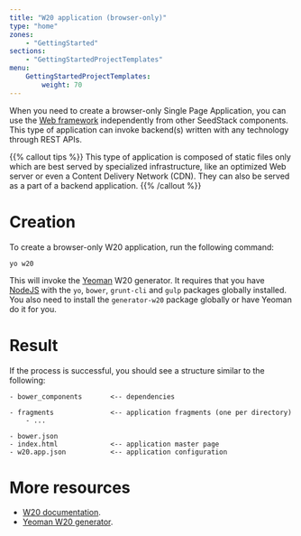 ```yaml
---
title: "W20 application (browser-only)"
type: "home"
zones:
    - "GettingStarted"
sections:
    - "GettingStartedProjectTemplates"
menu:
    GettingStartedProjectTemplates:
        weight: 70
---
```


When you need to create a browser-only Single Page Application, you can use the [Web framework](/docs/w20) independently from
other SeedStack components. This type of application can invoke backend(s) written with any technology through REST
APIs. 

{{% callout tips %}}
This type of application is composed of static files only which are best served by specialized infrastructure, like
an optimized Web server or even a Content Delivery Network (CDN). They can also be served as a part of a backend application.
{{% /callout %}}


# Creation

To create a browser-only W20 application, run the following command:

```plain
yo w20
```

This will invoke the [Yeoman](http://yeoman.io/) W20 generator. It requires that you have [NodeJS](https://nodejs.org) with the `yo`, `bower`, `grunt-cli`
and `gulp` packages globally installed. You also need to install the `generator-w20` package globally or have Yeoman
do it for you.

# Result

If the process is successful, you should see a structure similar to the following:

```plain
- bower_components       <-- dependencies
      
- fragments              <-- application fragments (one per directory)
    - ...
    
- bower.json
- index.html             <-- application master page
- w20.app.json           <-- application configuration
```

# More resources

* [W20 documentation](/docs/w20).
* [Yeoman W20 generator](https://github.com/seedstack/generator-w20).

